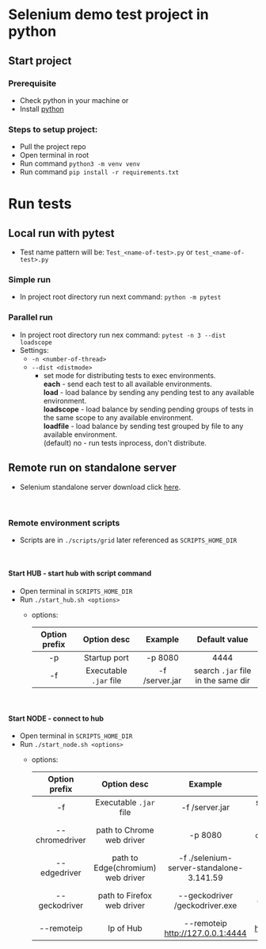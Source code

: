 # Selenium demo test project in python

## Start project
### Prerequisite
- Check python in your machine
or
- Install [python][python]

### Steps to setup project:
- Pull the project repo
- Open terminal in root
- Run command `python3 -m venv venv`
- Run command `pip install -r requirements.txt`

# Run tests

## Local run with pytest

- Test name pattern will be: `Test_<name-of-test>.py` or `test_<name-of-test>.py` 

### Simple run

- In project root directory run next command: `python -m pytest`

### Parallel run

- In project root directory run nex command: `pytest -n 3 --dist loadscope`
- Settings: 
  - `-n <number-of-thread>`
  - `--dist <distmode>`
    - set mode for distributing tests to exec environments. <br/>
      **each** - send each test to all available environments. <br/>
      **load** - load balance by sending any pending test to any available environment. <br/>
      **loadscope** - load balance by sending pending groups of tests in the same scope to any available environment. <br/>
      **loadfile** - load balance by sending test grouped by file to any available environment. <br/>
      (default) no - run tests inprocess, don't distribute.

## Remote run on standalone server

- Selenium standalone server download click [here][selenium-standalone].

&nbsp;
### Remote environment scripts

* Scripts are in `./scripts/grid` later referenced as `SCRIPTS_HOME_DIR`
  
&nbsp;
#### Start HUB - start hub with script command

* Open terminal in `SCRIPTS_HOME_DIR`
* Run `./start_hub.sh <options>`
    * options:
      
      Option prefix   | Option desc  | Example | Default value
      | :---:         | :---:        | :---:   | :---:
      -p              | Startup port | -p 8080 | 4444
      -f              | Executable `.jar` file | -f <path-to-file>/server.jar | search `.jar` file in the same dir


&nbsp;
#### Start NODE - connect to hub

* Open terminal in `SCRIPTS_HOME_DIR`
* Run `./start_node.sh <options>`
    * options:

      Option prefix     | Option desc                       | Example                                      | Default value
      | :---:           | :---:                             | :---:                                        | :---:
      -f                | Executable `.jar` file            | -f <path-to-file>/server.jar                 | search `.jar` file in the same dir
      --chromedriver    | path to Chrome web driver         | -p 8080                                      | search file based on `chrome*.*` in the same dir
      --edgedriver      | path to Edge(chromium) web driver | -f ./selenium-server-standalone-3.141.59     | search file based on `*edge*.*` in the same dir
      --geckodriver     | path to Firefox web driver        | --geckodriver <path-to-file>/geckodriver.exe | search file based on `gecko*.*` in the same dir
      --remoteip        | Ip of Hub                         | --remoteip http://127.0.0.1:4444             | http://127.0.0.1:4444


[//]: # (These are reference links used in the body of this note and get stripped out when the markdown processor does its job. There is no need to format nicely because it shouldn't be seen. Thanks SO - http://stackoverflow.com/questions/4823468/store-comments-in-markdown-syntax)
   [python]: <https://www.python.org/downloads/release/python-395/>
   [selenium-standalone]: <https://selenium-release.storage.googleapis.com/3.141/selenium-server-standalone-3.141.59.jar>
